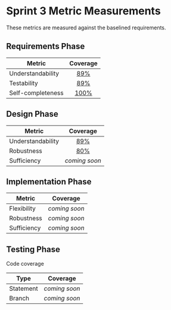 # Sprint 3 Metric Measurements

These metrics are measured against the baselined requirements. 


## Requirements Phase

Metric | Coverage
--- | :---:
Understandability | [89%](./requirements-understandability-measurements.md)
Testability | [89%](./requirements-testability-measurements.md)
Self-completeness | [100%](./requirements-self-completeness-measurements.md)


## Design Phase

Metric | Coverage
--- | :---:
Understandability | [89%](./design-understandability-measurements.md)
Robustness | [80%](./design-robustness-measurements.md)
Sufficiency | *coming soon*


## Implementation Phase

Metric | Coverage
--- | :---:
Flexibility | *coming soon*
Robustness | *coming soon*
Sufficiency | *coming soon*


## Testing Phase

Code coverage

Type | Coverage
--- | :---:
Statement | *coming soon*
Branch | *coming soon*
